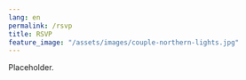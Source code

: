 ```yaml
---
lang: en
permalink: /rsvp
title: RSVP
feature_image: "/assets/images/couple-northern-lights.jpg"
---
```


Placeholder.